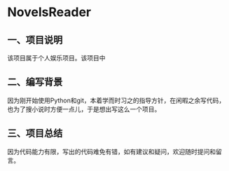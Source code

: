 # NovelsReader

## 一、项目说明
该项目属于个人娱乐项目。该项目中

## 二、编写背景
因为刚开始使用Python和git，本着学而时习之的指导方针，在闲暇之余写代码，也为了搜小说时方便一点儿，于是想出写这么一个项目。


## 三、项目总结
因为代码能力有限，写出的代码难免有错，如有建议和疑问，欢迎随时提问和留言。
